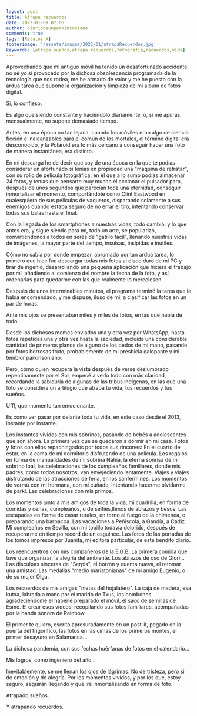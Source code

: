 ```yaml
---
layout: post
title: Atrapa recuerdos
date: 2022-01-09 07:06
author: diariodeunparkinsoniano
comments: true
tags: [Relatos X]
footerimage: '/assets/images/2022/01/atrapaRecuerdos.jpg'
keywords: [atrapa sueños,atrapa recuerdos,fotografia,recuerdos,vida]
---
```



Aprovechando que mi antiguo móvil ha tenido un desafortunado accidente, no sé yo si provocado por la dichosa obsolescencia programada de la tecnología que nos rodea, me  he armado de valor  y me he puesto con la ardua tarea que supone la organización y limpieza de mi album de fotos digital.

Si, lo confieso.

Es algo que siendo constante y haciéndolo diariamente, o, si me apuras, mensualmente, no supone demasiado tiempo.

Antes, en una época no tan lejana, cuando los móviles eran algo de ciencia ficción e inalcanzables para el común de los mortales, el término digital era desconocido, y la Polaroid era lo más cercano a conseguir hacer una foto de manera instantánea, era distinto.

En mi descarga he de decir que soy de una época en la que te podías considerar un afortunado si tenías en propiedad una "máquina de retratar", con su rollo de película fotográfica, en el que a lo sumo podías almacenar 24 fotos, y tenías que pensarte muy mucho el accionar el pulsador para, después de unos segundos que parecían toda una eternidad, conseguir inmortalizar el momento, comportándote como Clint Eastwood en cualesquiera de sus películas de vaqueros, disparando solamente a sus enemigos cuando estaba seguro de no errar el tiro, intentando conservar todas sus balas hasta el final.

Con la llegada de los smartphones a nuestras vidas, todo cambió, y lo que antes era, y sigue siendo para mí, todo un arte, se popularizó, convirtiéndonos a todos en seres de "gatillo fácil", llenando nuestras vidas de imágenes, la mayor parte del tiempo, insulsas, insípidas e inútiles.

Cómo no sabía por donde empezar, abrumado por tan ardua tarea, lo primero que hice fue descargar todas mis fotos al disco duro de mi PC y tirar de ingenio, desarrollando una pequeña aplicación que hiciera el trabajo por mí, añadiendo al comienzo del nombre la fecha de la foto, y así, ordenarlas para quedarme con las que realmente lo mereciesen.

Después de unos interminables minutos, el programa terminó la tarea que le había encomendado, y me dispuse, iluso de mí, a clasificar las fotos en un par de horas.

Ante mis ojos se presentaban miles y miles de fotos, en las que había de todo.

Desde los dichosos memes enviados una y otra vez por WhatsApp, hasta fotos repetidas una y otra vez hasta la saciedad, incluida una considerable cantidad de primeros planos de alguno de los dedos de mi mano, pasando por fotos borrosas fruto, probablemente de mi presbicia galopante y mi temblor parkinsoniano.

Pero, cómo quien recupera la vista después de verse deslumbrado repentinamente por el Sol, empecé a verlo todo con más claridad, recordando la sabiduría de algunas de las tribus indígenas, en las que una foto se considera un artilugio que atrapa tu vida, tus recuerdos y tus sueños.

Ufff, que momento tan emocionante.

Es como ver pasar por delante toda tu vida, en este caso desde el 2013, instante por instante.

Los instantes vividos con mis sobrinos, pasando de bebés a adolescentes que son ahora.
La primera vez que se quedaron a dormir en mi casa. Fotos y fotos con ellos repachingados por todos sus rincones: En el cuarto de estar, en la cama de mi dormitorio disfrutando de una película.
Los regalos en forma de manualidades de mi sobrina Nahia, la eterna sonrisa de mi sobrino Ibai, las celebraciones de los cumpleaños familiares, donde mis padres, como todos nosotros, van envejeciendo lentamente.
Viajes y viajes disfrutando de las atracciones de feria, en los sanfermines.
Los momentos de vermú con mi hermana, con mi cuñado, intentando hacerme olvidarme de parki.
Las celebraciones con mis primos.

Los momentos junto a mis amigos de toda la vida, mi cuadrilla, en forma de comidas y cenas, cumpleaños, o de selfies,llenos de abrazos y besos.
Las escapadas en forma de casar rurales, en torno al fuego de la chimenea, o preparando una barbacoa.
Las vacaciones a Peñiscola, a Gandía, a Cádiz. Mi cumpleaños en Sevilla, con mi tobillo todavía dolorido, después de recuperarme en tiempo record de un esguince.
Las fotos de las portadas de los tomos impresos por Juanita, mi editora particular, de este bendito diario.

Los reencuentros con mis compañeros de la E.G.B.
La primera comida que tuve que organizar, la alegría del ambiente.
Los abrazos de oso de Glori...
Las disculpas sinceras de "Serpis", el borrón y cuenta nueva, el retomar  una amistad.
Las medallas "medio mariatonianas" de mi amigo Eugenio, o de su mujer Olga.

Los recuerdos de mis amigas "nietas del hojalatero".
La caja de madera, esa kutxa, labrada a mano por el marido de Txus, los bombones agradeciéndome el haberle preparado el móvil, el saco de semillas de Esme.
El crear esos videos, recopilando sus fotos familiares, acompañadas por la banda sonora de Rainbow.

El primer te quiero, escrito apresuradamente en un post-it, pegado en la puerta del frigorífico, las fotos en las cimas de los primeros montes, el primer desayuno en Salamanca...

La dichosa pandemia, con sus fechas huérfanas de fotos en el calendario...

Mis logros, como ingeniero del año...

Inevitablemente, se me llenan los ojos de lágrimas. No de tristeza, pero si de emoción y de alegría.
Por los momentos vividos, y  por los que, estoy seguro, seguirán llegando y que iré inmortalizando en forma de foto.

Atrapado sueños.

Y atrapando recuerdos.
